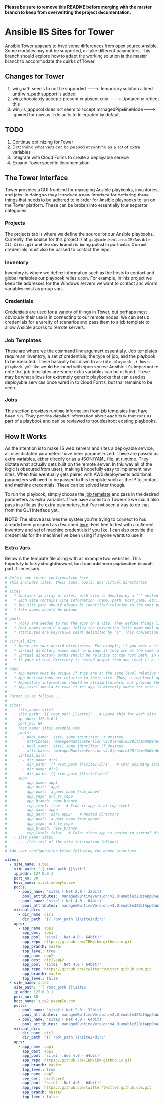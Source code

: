 **Please be sure to remove this README before merging with the master branch to keep from overwritting the project documentation.**

# Ansible IIS Sites for Tower
Ansible Tower appears to have some differences from open source Ansible. Some modules may not be supported, or take different parameters. This branch should explore how to adapt the working solution in the master branch to accommodate the quirks of Tower.

## Changes for Tower
1. win_path seems to not be supported ---> Temporary solution added until win_path support is added
2. win_chocolately accepts present or absent only ---> Updated to reflect this
3. win_iis_apppool does not seem to accept managedPipelineMode ---> Ignored for now as it defaults to Integrated by default

## TODO
1. Continue optimizing for Tower
2. Determine what vars can be passed at runtime as a set of extra variables
3. Integrate with Cloud Forms to create a deployable service
4. Expand Tower specific documentation

## The Tower Interface
Tower provides a GUI frontend for managing Ansible playbooks, inventories, and jobs. In doing so they introduce a new interface for declaring these things that needs to be adhered to in order for Ansible playbooks to run on the Tower platform. These can be broken into essentially four separate categories.

### Projects
The projects tab is where we define the source for our Ansible playbooks. Currently, the source for this project is at `git@code.kent.edu:IE/Ansible-IIS-Sites.git` and the dev branch is being pulled in particular. Correct credentials must also be passed to contact the repo.

### Inventory
Inventory is where we define information such as the hosts to contact and global variables our playbook relies upon. For example, in this project we keep the addresses for the Windows servers we want to contact and winrm variables exist as group vars.

### Credentials
Credentials are used for a variety of things in Tower, but perhaps most obviously their use is in connecting to our remote nodes. We can set up credentials for a vareity of scenarios and pass them to a job template to allow Ansible access to remote servers. 

### Job Templates
These are where we the command line argument essentially. Job templates require an inventory, a set of credentials, the type of job, and the playbook to be executed. These basically boil down to `ansible-playbook -i hosts playbook.yml` like would be found with open source Ansible. It's important to note that job templates are where extra variables can be defined. These may be what allows for extremely generic playbooks that can used as deployable services once wired in to Cloud Forms, but that remains to be seen.

### Jobs
This section provides runtime information from job templates that have been run. They provide detailed information about each task that runs as part of a playbook and can be reviewed to troubleshoot existing playbooks. 

## How It Works
As the intention is to make IIS web servers and sites a deployable service, all user dictated parameters have been parameterized. These are passed as extra variables, either directly or as a JSON/YAML file, at runtime. They dictate what actually gets built on the remote server. In this way all of the logic is obscured from users, making it hopefully easy to implement new sites. When this eventually gets paired with AWS deployments additional parameters will need to be passed to this template such as the IP to contact and machine credentials. These can be solved later though.

To run the playbook, simply choose the [job template](https://tower.uis.kent.edu/#/templates/job_template/16) and pass in the desired parameters as extra variables. If we have acces to a Tower-cli we could also pass in a file as the extra parameters, but I've not seen a way to do that from the GUI interface yet.

**NOTE:** The above assumes the system you're trying to connect to has already been prepared as described [here](http://docs.ansible.com/ansible/intro_windows.html#windows-system-prep). Feel free to test with a different inventory and set of machine credentials if you like. I can also provide the credentials for the machine I've been using if anyone wants to use it.

### Extra Vars
Below is the template file along with an example two websites. This hopefully is fairly straightforward, but I can add more explanation to each part if necessary. 
```yaml
# Define web server configuration here
# This includes sites, their apps, pools, and virtual directories
#
# sites 
#   * Contains an array of sites, each site is denoted by a "-" nested under the sites object
#   * Each site contains site information (name, path, host_name, etc.) as well as a list of virtual directories, app pools, and apps
#   * The site_path should always be identified relative to the root path for the webserver. In other words, do not remove the {{ root_path }} part
#   * Site names should be unique
#
# pools
#   * Pools are needed to run the apps on a site. They define things like the .NET version and 32bit compatibility. 
#   * Pool names should always follow the convention (site_name pool_name). This is to avoid conflicting pools if other websites are on the server
#   * attributes are key/value pairs delimited by "|". This convention must be followed
#  
# virtual_dirs
#   * These are your nested directories. For example, if you want a site at site1.example.com/dir1/app1, dir1 needs to be defined as a virtual directory. This is an IIS limitation and currently unavoidable.
#   * Virtual directory names must be unique if they are at the same level relative to the root directory. 
#   * Virtual directory paths should be relative to the root path. In other words they should {{ root_path }}\site_name\dir_name
#   * If your virtual directory is nested deeper than one level (i.e. site1.example.com/dir1/dir2/app2), be sure to include the full path in the dir_path section
#
# apps
#   * App names must be unique if they are at the same level relative to the root directory
#   * App destinations are relative to their site. Thus, a top level app destination will just be its name. Any nested app must include the virtual directories it's under
#   * Repository information should be straightforward, but provide the overall repo as well as the branch you wish to deploy
#   * top_level should be true if the app is directly under the site (i.e. site1/app1). If the app is nested, then top_level should be false
#
# Format is as follows...
#
# sites:
#   - site_name: site1
#     site_path: '{{ root_path }}\site1'   # Leave this for each site
#     ip_addr: 127.0.0.1
#     port_no: 80
#     host_name: site1.example.com
#     pools:
#       - pool_name: 'site1 some_identifier_if_desired'
#         attributes: 'managedRuntimeVersion:v2.0|enable32BitAppOnWin64:True'
#       - pool_name: 'site1 some_identifier_if_desired'
#         attributes: 'managedRuntimeVersion:v4.0|enable32BitAppOnWin64:False'
#     virtual_dirs:
#       - dir_name: dir1
#         dir_path: '{{ root_path }}\site1\dir1'   # Path assuming site it root
#       - dir_name: dir2
#         dir_path: '{{ root_path }}\site1\dir2'
#     apps:
#       - app_name: app1
#         app_dest: 'app1'
#         app_pool: 'a_pool_name_from_above'
#         app_repo: url_to_repo
#         app_branch: repo_branch
#         top_level: true   # True if app is at top level
#       - app_name: app2
#         app_dest: 'dir1\app2'   # Nested directory
#         app_pool: 'a_pool_name_from_above'
#         app_repo: url_to_repo
#         app_branch: repo_branch
#         top_level: false   # False since app is nested in virtual directory
#   - site_name: site2
#     ... (the rest of the site information follows)
#
# Add user configuration below following the above structure

sites:
  - site_name: site1
    site_path: '{{ root_path }}\site1'
    ip_addr: 127.0.0.1
    port_no: 80
    host_name: site1.example.com
    pools:
      - pool_name: 'site1 (.Net 2.0 - 32bit)'
        pool_attributes: 'managedRuntimeVersion:v2.0|enable32BitAppOnWin64:True'
      - pool_name: 'site1 (.Net 4.0 - 64bit)'
        pool_attributes: 'managedRuntimeVersion:v4.0|enable32BitAppOnWin64:False'
    virtual_dirs:
      - dir_name: dir1
        dir_path: '{{ root_path }}\site1\dir1'
    apps:
      - app_name: app1
        app_dest: app1
        app_pool: 'site1 (.Net 4.0 - 64bit)'
        app_repo: https://github.com/IBM/ibm.github.io.git
        app_branch: master
        top_level: true
      - app_name: app2
        app_dest: dir1\app2 
        app_pool: 'site1 (.Net 4.0 - 64bit)'
        app_repo: https://github.com/twitter/twitter.github.com.git
        app_branch: master
        top_level: false
  - site_name: site2
    site_path: '{{ root_path }}\site2'
    ip_addr: 127.0.0.1
    port_no: 80
    host_name: site2.example.com
    pools:
      - pool_name: 'site2 (.Net 2.0 - 32bit)'
        pool_attributes: 'managedRuntimeVersion:v2.0|enable32BitAppOnWin64:True'
      - pool_name: 'site2 (.Net 4.0 - 64bit)'
        pool_attributes: 'managedRuntimeVersion:v4.0|enable32BitAppOnWin64:False'
    virtual_dirs:
      - dir_name: dir1
        dir_path: '{{ root_path }}\site2\dir1'
    apps:
      - app_name: app1
        app_dest: app1
        app_pool: 'site2 (.Net 4.0 - 64bit)'
        app_repo: https://github.com/IBM/ibm.github.io.git
        app_branch: master
        top_level: true
      - app_name: app2
        app_dest: dir1\app2 
        app_pool: 'site2 (.Net 4.0 - 64bit)'
        app_repo: https://github.com/twitter/twitter.github.com.git
        app_branch: master
        top_level: false


```